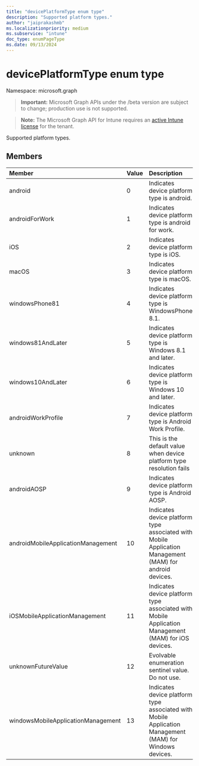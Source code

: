 ```yaml
---
title: "devicePlatformType enum type"
description: "Supported platform types."
author: "jaiprakashmb"
ms.localizationpriority: medium
ms.subservice: "intune"
doc_type: enumPageType
ms.date: 09/13/2024
---
```


# devicePlatformType enum type

Namespace: microsoft.graph

> **Important:** Microsoft Graph APIs under the /beta version are subject to change; production use is not supported.

> **Note:** The Microsoft Graph API for Intune requires an [active Intune license](https://go.microsoft.com/fwlink/?linkid=839381) for the tenant.

Supported platform types.

## Members
|Member|Value|Description|
|:---|:---|:---|
|android|0|Indicates device platform type is android.|
|androidForWork|1|Indicates device platform type is android for work.|
|iOS|2|Indicates device platform type is iOS.|
|macOS|3|Indicates device platform type is macOS.|
|windowsPhone81|4|Indicates device platform type is WindowsPhone 8.1.|
|windows81AndLater|5|Indicates device platform type is Windows 8.1 and later.|
|windows10AndLater|6|Indicates device platform type is Windows 10 and later.|
|androidWorkProfile|7|Indicates device platform type is Android Work Profile.|
|unknown|8|This is the default value when device platform type resolution fails|
|androidAOSP|9|Indicates device platform type is Android AOSP.|
|androidMobileApplicationManagement|10|Indicates device platform type associated with Mobile Application Management (MAM) for android devices.|
|iOSMobileApplicationManagement|11|Indicates device platform type associated with Mobile Application Management (MAM) for iOS devices.|
|unknownFutureValue|12|Evolvable enumeration sentinel value. Do not use.|
|windowsMobileApplicationManagement|13|Indicates device platform type associated with Mobile Application Management (MAM) for Windows devices.|
